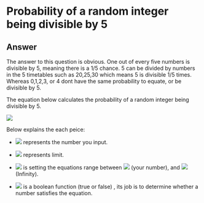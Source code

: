 # Probability of a random integer being divisible by 5
## Answer
The answer to this question is obvious. One out of every five numbers is divisible by 5, meaning there is a 1/5 chance. 5 can be divided by numbers in the 5 timetables such as 20,25,30 which means 5 is divisible 1/5 times. Whereas 0,1,2,3, or 4 dont have the same probability to equate, or be divisible by 5. 



The equation below calculates the probability of a random integer being divisible by 5.

![](https://i.imgur.com/acvIzhu.png)

Below explains the each peice:

- ![](https://i.imgur.com/EGWXRdV.png) represents the number you input.

- ![](https://i.imgur.com/aZspNVM.png) represents limit. 

- ![](https://i.imgur.com/PLA3gdX.png) is setting the equations range between ![](https://i.imgur.com/EGWXRdV.png) (your number), and ![](https://i.imgur.com/cFyBUfV.png) (Infinity). 

- ![](https://i.imgur.com/vzfoBmo.png) is a boolean function (true or false) , its job is to determine whether a number satisfies the equation.
